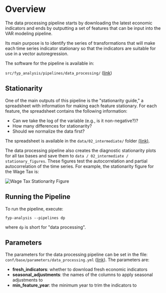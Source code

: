 # Overview

The data processing pipeline starts by downloading the 
latest economic indicators and ends by outputting 
a set of features that can be input into the VAR modeling
pipeline. 

Its main purpose is to identify the 
series of transformations that will make each 
time series indicator stationary so that the indicators are 
suitable for use in a vector autoregression.

The software for the pipeline is available in:

`src/fyp_analysis/pipelines/data_processing/` ([link](https://github.com/PhiladelphiaController/five-year-plan-analysis/tree/main/src/fyp_analysis/pipelines/data_processing))

## Stationarity

One of the main outputs of this pipeline is the "stationarity guide," a spreadsheet with information
 for making each feature stationary. For each feature, the spreadsheet contains the following information:
- Can we take the log of the variable (e.g., is it non-negative?)?
- How many differences for stationarity?
- Should we normalize the data first?

The spreadsheet is available in the `data/02_intermediate/` folder [(link)](https://github.com/PhiladelphiaController/five-year-plan-analysis/blob/main/data/02_intermediate/stationary_guide.xlsx).

The data processing pipeline also creates the diagnostic stationarity plots for all 
tax bases and save them to `data / 02_intermediate / stationary_figures`. These figures 
test the autocorrelation and partial autocorrelation of the time series. For example, 
the stationarity figure for the Wage Tax is:

![Wage Tax Stationarity Figure](https://github.com/PhiladelphiaController/five-year-plan-analysis/raw/main/data/02_intermediate/stationary_figures/WageBase.png)

## Running the Pipeline

To run the pipeline, execute:

```
fyp-analysis --pipelines dp
```

where `dp` is short for "data processing".


## Parameters

The parameters for the data processing pipeline can be set in the 
file: `conf/base/parameters/data_processing.yml` ([link](https://github.com/PhiladelphiaController/five-year-plan-analysis/blob/main/conf/base/parameters/data_processing.yml)). The parameters are:

- **fresh_indicators**: whether to download fresh economic indicators
- **seasonal_adjustments**: the names of the columns to apply seasonal adjustments to
- **min_feature_year**: the minimum year to trim the indicators to


